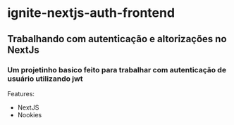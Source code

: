 # ignite-nextjs-auth-frontend
## Trabalhando com autenticação e altorizações no NextJs
### Um projetinho basico feito para trabalhar com autenticação de usuário utilizando jwt

Features: 
- NextJS
- Nookies
